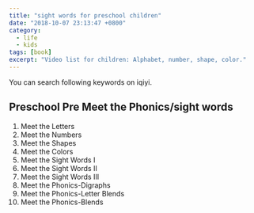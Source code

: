 ```yaml
---
title: "sight words for preschool children"
date: "2018-10-07 23:13:47 +0800"
category: 
  - life
  - kids
tags: [book]
excerpt: "Video list for children: Alphabet, number, shape, color."
---
```

You can search following keywords on iqiyi.

## Preschool Pre Meet the Phonics/sight words

1. Meet the Letters
2. Meet the Numbers
3. Meet the Shapes
4. Meet the Colors
5. Meet the Sight Words I
6. Meet the Sight Words II
7. Meet the Sight Words III
8. Meet the Phonics-Digraphs
9. Meet the Phonics-Letter Blends
10. Meet the Phonics-Blends
